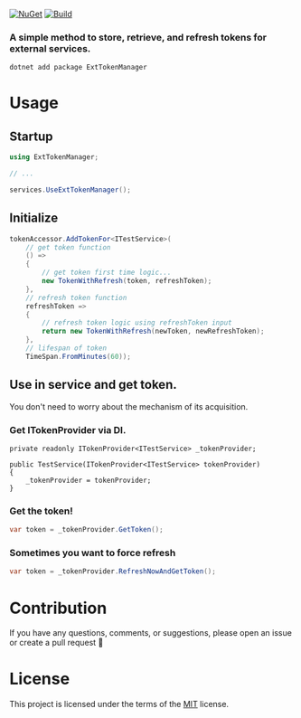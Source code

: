 [![NuGet](https://img.shields.io/nuget/v/ExtTokenManager.svg)](https://www.nuget.org/packages/ExtTokenManager) [![Build](https://github.com/maratpavlov/exttokenmanager/actions/workflows/build.yml/badge.svg)](https://github.com/maratpavlov/exttokenmanager/actions/workflows/build.yml)

### A simple method to store, retrieve, and refresh tokens for external services.

`dotnet add package ExtTokenManager`

# Usage

## Startup
```csharp
using ExtTokenManager;

// ...

services.UseExtTokenManager();
```

## Initialize
```csharp
tokenAccessor.AddTokenFor<ITestService>(
    // get token function
    () =>
    {
        // get token first time logic...
        new TokenWithRefresh(token, refreshToken);
    },
    // refresh token function
    refreshToken =>
    {
        // refresh token logic using refreshToken input
        return new TokenWithRefresh(newToken, newRefreshToken);
    },
    // lifespan of token
    TimeSpan.FromMinutes(60));
```

## Use in service and get token.
You don't need to worry about the mechanism of its acquisition.

### Get ITokenProvider via DI. 

```charp
private readonly ITokenProvider<ITestService> _tokenProvider;

public TestService(ITokenProvider<ITestService> tokenProvider)
{
    _tokenProvider = tokenProvider;
}
```

### Get the token!
```csharp
var token = _tokenProvider.GetToken();
```

### Sometimes you want to force refresh
```csharp
var token = _tokenProvider.RefreshNowAndGetToken();
```

# Contribution

If you have any questions, comments, or suggestions, please open an issue or create a pull request 🙂

# License

This project is licensed under the terms of the [MIT](https://github.com/MaratPavlov/ExtTokenManager/blob/main/LICENSE) license.
